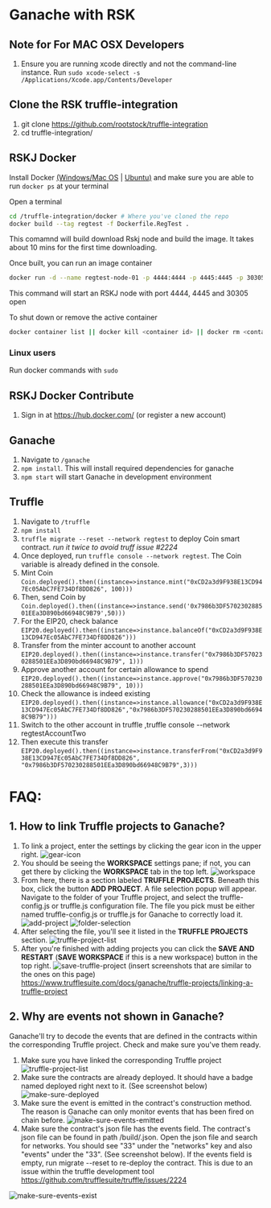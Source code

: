 # Ganache with RSK

## Note for For MAC OSX Developers 
1. Ensure you are running xcode directly and not the command-line instance. Run `sudo xcode-select -s /Applications/Xcode.app/Contents/Developer`

## Clone the RSK truffle-integration
1. git clone https://github.com/rootstock/truffle-integration
1. cd truffle-integration/

## RSKJ Docker
Install Docker [(Windows/Mac OS](https://www.docker.com/products/docker-desktop) | [Ubuntu)](https://phoenixnap.com/kb/how-to-install-docker-on-ubuntu-18-04) and make sure you are able to run `docker ps` at your terminal

Open a terminal
```bash 
cd /truffle-integration/docker # Where you've cloned the repo 
docker build --tag regtest -f Dockerfile.RegTest .
``` 
This comamnd will build download Rskj node and build the image. It takes about 10 mins for the first time downloading.

Once built, you can run an image container
```bash
docker run -d --name regtest-node-01 -p 4444:4444 -p 4445:4445 -p 30305:30305 regtest
``` 
This command will start an RSKJ node with port 4444, 4445 and 30305 open

To shut down or remove the active container

```bash
docker container list || docker kill <container id> || docker rm <container id>
``` 

### Linux users

Run docker commands with `sudo`

## RSKJ Docker Contribute
1. Sign in at https://hub.docker.com/ (or register a new account)


## Ganache
1. Navigate to `/ganache`
1. `npm install`. This will install required dependencies for ganache
1. `npm start` will start Ganache in development environment

## Truffle
1. Navigate to `/truffle`
1. `npm install`
1. `truffle migrate --reset --network regtest` to deploy Coin smart contract. *run it twice to avoid truff issue #2224*
1. Once deployed, run `truffle console --network regtest`. The Coin variable is already defined in the console.
1. Mint Coin `Coin.deployed().then((instance=>instance.mint("0xCD2a3d9F938E13CD947Ec05AbC7FE734Df8DD826", 100)))`
1. Then, send Coin by `Coin.deployed().then((instance=>instance.send('0x7986b3DF570230288501EEa3D890bd66948C9B79',50)))`
1. For the EIP20, check balance
`EIP20.deployed().then((instance=>instance.balanceOf("0xCD2a3d9F938E13CD947Ec05AbC7FE734Df8DD826")))`
1. Transfer from the minter account to another account
`EIP20.deployed().then((instance=>instance.transfer("0x7986b3DF570230288501EEa3D890bd66948C9B79", 1)))`
1. Approve another account for certain allowance to spend
`EIP20.deployed().then((instance=>instance.approve("0x7986b3DF570230288501EEa3D890bd66948C9B79", 10)))`
1. Check the allowance is indeed existing
`EIP20.deployed().then((instance=>instance.allowance("0xCD2a3d9F938E13CD947Ec05AbC7FE734Df8DD826","0x7986b3DF570230288501EEa3D890bd66948C9B79")))`
1. Switch to the other account in truffle ,truffle console --network regtestAccountTwo
1. Then execute this transfer `EIP20.deployed().then((instance=>instance.transferFrom("0xCD2a3d9F938E13CD947Ec05AbC7FE734Df8DD826", "0x7986b3DF570230288501EEa3D890bd66948C9B79",3)))`

# FAQ:
## 1. How to link Truffle projects to Ganache?

1. To link a project, enter the settings by clicking the gear icon in the upper right.
![gear-icon](https://files.readme.io/1fb3ce7-WX20190730-1030452x.png)
1. You should be seeing the **WORKSPACE** settings pane; if not, you can get there by clicking the **WORKSPACE** tab in the top left.
![workspace](https://files.readme.io/5a7f231-WX20190730-1031262x.png)
1. From here, there is a section labeled **TRUFFLE PROJECTS**. Beneath this box, click the button **ADD PROJECT**. A file selection popup will appear. Navigate to the folder of your Truffle project, and select the truffle-config.js or truffle.js configuration file. The file you pick must be either named truffle-config.js or truffle.js for Ganache to correctly load it.
![add-project](https://files.readme.io/1f8be0b-WX20190730-1036252x.png)
![folder-selection](https://files.readme.io/1b8a2d3-WX20190730-1023132x.png)
1. After selecting the file, you'll see it listed in the **TRUFFLE PROJECTS** section.
![truffle-project-list](https://files.readme.io/595bc3b-WX20190730-1042102x.png)
1. After you're finished with adding projects you can click the **SAVE AND RESTART** (**SAVE WORKSPACE** if this is a new workspace) button in the top right.
![save-truffle-project](https://files.readme.io/3c13553-WX20190730-1043372x.png)
(insert screenshots that are similar to the ones on this page) https://www.trufflesuite.com/docs/ganache/truffle-projects/linking-a-truffle-project 

## 2. Why are events not shown in Ganache?
Ganache'll try to decode the events that are defined in the contracts within the corresponding Truffle project. Check and make sure you've them ready.
1. Make sure you have linked the corresponding Truffle project
![truffle-project-list](https://files.readme.io/595bc3b-WX20190730-1042102x.png)
1. Make sure the contracts are already deployed. It should have a badge named deployed right next to it. (See screenshot below)
![make-sure-deployed](https://files.readme.io/6aede26-WX20190730-1052562x.png)
1. Make sure the event is emitted in the contract's construction method. The reason is Ganache can only monitor events that has been fired on chain before. 
![make-sure-events-emitted](https://files.readme.io/a36a3d9-WX20190730-110732.png)
1. Make sure the contract's json file has the events field. The contract's json file can be found in path <truffle-project>/build/<contract-name>.json. Open the json file and search for networks. You should see "33" under the "networks" key and also "events" under the "33". (See screenshot below). If the events field is empty, run migrate --reset to re-deploy the contract. This is due to an issue within the truffle development tool https://github.com/trufflesuite/truffle/issues/2224

![make-sure-events-exist](https://files.readme.io/c276b55-WX20190730-110458.png)

